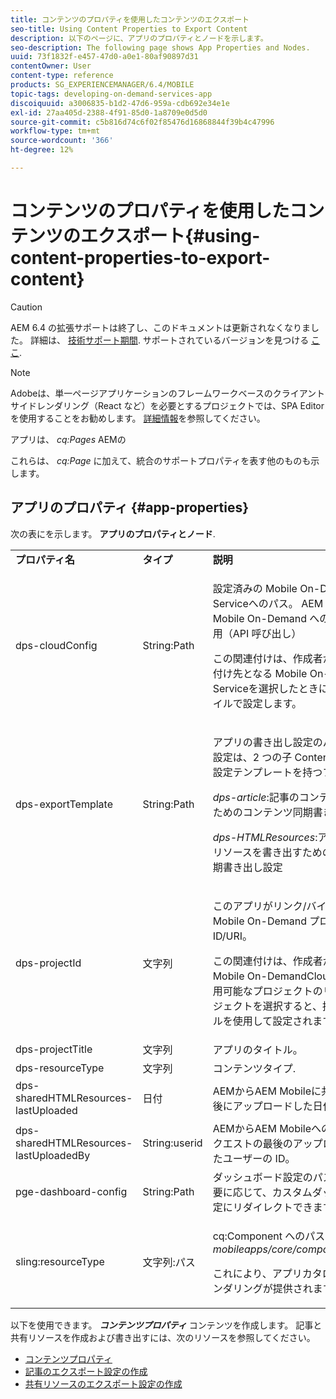 ```yaml
---
title: コンテンツのプロパティを使用したコンテンツのエクスポート
seo-title: Using Content Properties to Export Content
description: 以下のページに、アプリのプロパティとノードを示します。
seo-description: The following page shows App Properties and Nodes.
uuid: 73f1832f-e457-47d0-a0e1-80af90897d31
contentOwner: User
content-type: reference
products: SG_EXPERIENCEMANAGER/6.4/MOBILE
topic-tags: developing-on-demand-services-app
discoiquuid: a3006835-b1d2-47d6-959a-cdb692e34e1e
exl-id: 27aa405d-2388-4f91-85d0-1a8709e0d5d0
source-git-commit: c5b816d74c6f02f85476d16868844f39b4c47996
workflow-type: tm+mt
source-wordcount: '366'
ht-degree: 12%

---
```


# コンテンツのプロパティを使用したコンテンツのエクスポート{#using-content-properties-to-export-content}

>[!CAUTION]
>
>AEM 6.4 の拡張サポートは終了し、このドキュメントは更新されなくなりました。 詳細は、 [技術サポート期間](https://helpx.adobe.com/jp/support/programs/eol-matrix.html). サポートされているバージョンを見つける [ここ](https://experienceleague.adobe.com/docs/?lang=ja).

>[!NOTE]
>
>Adobeは、単一ページアプリケーションのフレームワークベースのクライアントサイドレンダリング（React など）を必要とするプロジェクトでは、SPA Editor を使用することをお勧めします。 [詳細情報](/help/sites-developing/spa-overview.md)を参照してください。

アプリは、 *cq:Pages* AEMの

これらは、 *cq:Page* に加えて、統合のサポートプロパティを表す他のものも示します。

## アプリのプロパティ {#app-properties}

次の表にを示します。 **アプリのプロパティとノード**.

<table>
 <tbody>
  <tr>
   <td><strong>プロパティ名</strong></td>
   <td><strong>タイプ</strong></td>
   <td><strong>説明</strong></td>
  </tr>
  <tr>
   <td>dps-cloudConfig</td>
   <td>String:Path</td>
   <td><p>設定済みの Mobile On-DemandCloud Serviceへのパス。 AEM Mobileから Mobile On-Demand へのアクションに使用（API 呼び出し）</p> <p>この関連付けは、作成者がアプリの関連付け先となる Mobile On-DemandCloud Serviceを選択したときに、接続を管理タイルで設定します。</p> </td>
  </tr>
  <tr>
   <td>dps-exportTemplate</td>
   <td>String:Path</td>
   <td><p>アプリの書き出し設定のパス。 書き出し設定は、2 つの子 ContentSync 書き出し設定テンプレートを持つフォルダーです。</p> <p><i>dps-article</i>:記事のコンテンツを書き出すためのコンテンツ同期書き出し設定</p> <p><i>dps-HTMLResources</i>:アプリ/記事の共有リソースを書き出すためのコンテンツ同期書き出し設定</p> </td>
  </tr>
  <tr>
   <td>dps-projectId</td>
   <td>文字列</td>
   <td><p>このアプリがリンク/バインドされている Mobile On-Demand プロジェクトの ID/URI。</p> <p>この関連付けは、作成者が関連する Mobile On-DemandCloud Serviceで使用可能なプロジェクトのリストからプロジェクトを選択すると、接続を管理タイルを使用して設定されます。</p> </td>
  </tr>
  <tr>
   <td>dps-projectTitle</td>
   <td>文字列</td>
   <td>アプリのタイトル。</td>
  </tr>
  <tr>
   <td>dps-resourceType</td>
   <td>文字列</td>
   <td>コンテンツタイプ.</td>
  </tr>
  <tr>
   <td>dps-sharedHTMLResources-lastUploaded</td>
   <td>日付</td>
   <td>AEMからAEM Mobileに共有リソースを最後にアップロードした日付。</td>
  </tr>
  <tr>
   <td>dps-sharedHTMLResources-lastUploadedBy</td>
   <td>String:userid</td>
   <td>AEMからAEM Mobileへの共有リソースリクエストの最後のアップロードを実行したユーザーの ID。</td>
  </tr>
  <tr>
   <td>pge-dashboard-config</td>
   <td>String:Path</td>
   <td>ダッシュボード設定のパス。 パスは、必要に応じて、カスタムダッシュボード設定にリダイレクトできます。</td>
  </tr>
  <tr>
   <td>sling:resourceType</td>
   <td>文字列:パス</td>
   <td><p>cq:Component へのパス（または拡張） <i>mobileapps/core/components/instance.</i></p> <p>これにより、アプリカタログに存在とレンダリングが提供されます。</p> </td>
  </tr>
 </tbody>
</table>

以下を使用できます。 ***コンテンツプロパティ*** コンテンツを作成します。 記事と共有リソースを作成および書き出すには、次のリソースを参照してください。

* [コンテンツプロパティ](/help/mobile/content-properties.md)
* [記事のエクスポート設定の作成](/help/mobile/creating-article-export-configuration.md)
* [共有リソースのエクスポート設定の作成](/help/mobile/creating-shared-resources-export-configuration.md)
